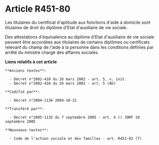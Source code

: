 # Article R451-80

Les titulaires du certificat d'aptitude aux fonctions d'aide à domicile sont titulaires de droit du diplôme d'Etat
d'auxiliaire de vie sociale.

Des attestations d'équivalence au diplôme d'Etat d'auxiliaire de vie sociale peuvent être accordées aux titulaires de
certains diplômes ou certificats relevant du champ de l'aide à la personne dans les conditions définies par arrêté du
ministre chargé des affaires sociales.

**Liens relatifs à cet article**

	**Anciens textes**:

	  - Décret n°2002-410 du 26 mars 2002 - art. 5, v. init.
	  - Décret n°2002-410 du 26 mars 2002 - art. 5 (Ab)

	**Codifié par**:

	  - Décret n°2004-1136 2004-10-21

	**Transféré par**:

	  - Décret n°2005-1135 du 7 septembre 2005 - art. 4 () JORF 10 septembre 2005

	**Nouveaux textes**:

	  - Code de l'action sociale et des familles - art. R451-92 (T)
